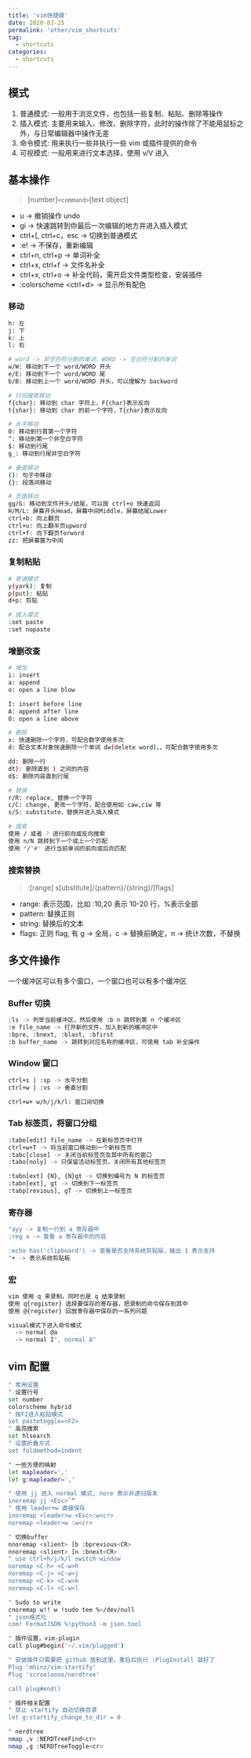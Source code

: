 ```yaml
---
title: 'vim快捷键'
date: 2020-03-25
permalink: 'other/vim_shortcuts'
tag:
  - shortcuts
categories:
  - shortcuts
---
```


## 模式

1. 普通模式: 一般用于浏览文件，也包括一些复制、粘贴、删除等操作
2. 插入模式: 主要用来输入、修改、删除字符，此时的操作除了不能用鼠标之外，与日常编辑器中操作无差
3. 命令模式: 用来执行一些并执行一些 vim 或插件提供的命令
4. 可视模式: 一般用来进行文本选择，使用 v/V 进入

## 基本操作

> [number]`<command>`[text object]

- u -> 撤销操作 undo
- gi -> 快速跳转到你最后一次编辑的地方并进入插入模式
- ctrl+[, ctrl+c，esc -> 切换到普通模式
- :e! -> 不保存，重新编辑
- ctrl+n, ctrl+p -> 单词补全
- ctrl+x, ctrl+f -> 文件名补全
- ctrl+x, ctrl+o -> 补全代码，需开启文件类型检查，安装插件
- :colorscheme <ctrl+d> -> 显示所有配色

### 移动

```bash
h: 左
j: 下
k: 上
l: 右

# word -> 非空白符分割的单词，WORD -> 空白符分割的单词
w/W: 移动到下一个 word/WORD 开头
e/E: 移动到下一个 word/WORD 尾
b/B: 移动到上一个 word/WORD 开头，可以理解为 backword

# 行间搜索移动
f{char}: 移动到 char 字符上，F{char}表示反向
t{shar}: 移动到 char 的前一个字符，T{char}表示反向

# 水平移动
0: 移动到行首第一个字符
^: 移动到第一个非空白字符
$: 移动到行尾
g_: 移动到行尾非空白字符

# 垂直移动
(): 句子中移动
{}: 段落间移动

# 页面移动
gg/G: 移动到文件开头/结尾，可以按 ctrl+o 快速返回
H/M/L: 屏幕开头Head，屏幕中间Middle，屏幕结尾Lower
ctrl+b: 向上翻页
ctrl+u: 向上翻半页upword
ctrl+f: 向下翻页forword
zz: 把屏幕置为中间
```

### 复制粘贴

```bash
# 普通模式
y(yark): 复制
p(put): 粘贴
d+p: 剪贴

# 插入模式
:set paste
:set nopaste
```

### 增删改查

```bash
# 增加
i: insert
a: append
o: open a line blow

I: insert before line
A: append after line
O: open a line above

# 删除
x: 快速删除一个字符，可配合数字使用多次
d: 配合文本对象快速删除一个单词 dw(delete word)，，可配合数字使用多次

dd: 删除一行
dt): 删除直到 ) 之间的内容
d$: 删除内容直到行尾

# 替换
r/R: replace, 替换一个字符
c/C: change, 更改一个字符，配合使用如 caw,ciw 等
s/S: substitute，替换并进入插入模式

# 搜索
使用 / 或者 ? 进行前向或反向搜索
使用 n/N 跳转到下一个或上一个匹配
使用 */'#' 进行当前单词的前向或后向匹配
```

### 搜索替换

> :[range] s[ubstitute]/{pattern}/{string}/[flags]

- range: 表示范围，比如 :10,20 表示 10-20 行，%表示全部
- pattern: 替换正则
- string: 替换后的文本
- flags: 正则 flag, 有 g -> 全局，c -> 替换前确定，n -> 统计次数，不替换

## 多文件操作

一个缓冲区可以有多个窗口，一个窗口也可以有多个缓冲区

### Buffer 切换

```bash
:ls -> 列举当前缓冲区，然后使用 :b n 跳转到第 n 个缓冲区
:e file_name -> 打开新的文件，加入到新的缓冲区中
:bpre, :bnext, :blast, :bfirst
:b buffer_name -> 跳转到对应名称的缓冲区，可使用 tab 补全操作
```

### Window 窗口

```bash
ctrl+s | :sp -> 水平分割
ctrl+w | :vs -> 垂直分割

ctrl+w+ w/h/j/k/l: 窗口间切换
```

### Tab 标签页，将窗口分组

```bash
:tabe[edit] file_name -> 在新标签页中打开
ctrl+w+T -> 将当前窗口移动到一个新标签页
:tabc[close] -> 关闭当前标签页及其中所有的窗口
:tabo[noly] -> 只保留活动标签页，关闭所有其他标签页

:tabn[ext] {N}, {N}gt -> 切换到编号为 N 的标签页
:tabn[ext], gt -> 切换到下一标签页
:tabp[revious], gT -> 切换到上一标签页
```

### 寄存器

```bash
"ayy -> 复制一行到 a 寄存器中
:reg a -> 查看 a 寄存器中的内容

:echo has('clipboard') -> 查看是否支持系统剪贴版，输出 1 表示支持
"+ -> 表示系统剪贴板
```

### 宏

```bash
vim 使用 q 来录制，同时也是 q 结束录制
使用 q{register} 选择要保存的寄存器，把录制的命令保存到其中
使用 @{register} 回放寄存器中保存的一系列问题

visual模式下进入命令模式
  -> normal @a
  -> normal I", normal A"
```

## vim 配置

```bash
" 常用设置
" 设置行号
set number
colorscheme hybrid
" 按F2进入粘贴模式
set pastetoggle=<F2>
" 高亮搜索
set hlsearch
" 设置折叠方式
set foldmethod=indent

" 一些方便的映射
let mapleader=','
let g:mapleader=','

" 使用 jj 进入 normal 模式, nore 表示非递归版本
inoremap jj <Esc>`^
" 使用 leader+w 直接保存
inoremap <leader>w <Esc>:w<cr>
noremap <leader>w :w<cr>

" 切换buffer
nnoremap <slient> [b :bprevious<CR>
nnoremap <slient> [n :bnext<CR>
" use ctrl+h/j/k/l switch window
noremap <C-h> <C-w>h
noremap <C-j> <C-w>j
noremap <C-k> <C-w>k
noremap <C-l> <C-w>l

" Sudo to write
cnoremap w!! w !sudo tee %>/dev/null
" json格式化
com! FormatJSON %!python3 -m json.tool

" 插件设置，vim-plugin
call plug#begin('~/.vim/plugged')

" 安装插件只需要把 github 放到这里，重启后执行 :PlugInstall 就好了
Plug 'mhinz/vim-startify'
Plug 'scrooloose/nerdtree'

call plug#end()

" 插件相关配置
" 禁止 startify 自动切换目录
let g:startify_change_to_dir = 0

" nerdtree
nmap ,v :NERDTreeFind<cr>
nmap ,g :NERDTreeToggle<cr>
```
